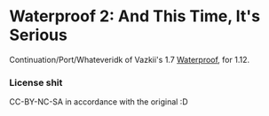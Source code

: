 Waterproof 2: And This Time, It's Serious
========================================

Continuation/Port/Whateveridk of Vazkii's 1.7 [Waterproof](https://github.com/Vazkii/Waterproof), for 1.12.

### License shit

CC-BY-NC-SA in accordance with the original :D
